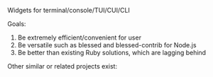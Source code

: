 Widgets for terminal/console/TUI/CUI/CLI

Goals:
1) Be extremely efficient/convenient for user
2) Be versatile such as blessed and blessed-contrib for Node.js
3) Be better than existing Ruby solutions, which are lagging behind

Other similar or related projects exist:


